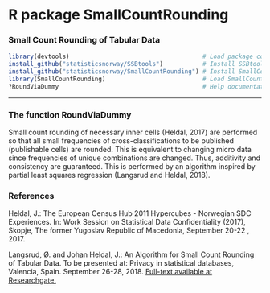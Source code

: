 # R package SmallCountRounding

### Small Count Rounding of Tabular Data


```r
library(devtools)                                     # Load package containing install_github
install_github("statisticsnorway/SSBtools")           # Install SSBtools from GitHub
install_github("statisticsnorway/SmallCountRounding") # Install SmallCountRounding from GitHub
library(SmallCountRounding)                           # Load SmallCountRounding 
?RoundViaDummy                                        # Help documentation of function RoundViaDummy
```

-----------

### The function RoundViaDummy

Small count rounding of necessary inner cells (Heldal, 2017) are performed so that all small frequencies of cross-classifications to be published (publishable cells) are rounded. This is equivalent to changing micro data since frequencies of unique combinations are changed. Thus, additivity and consistency are guaranteed.
This is performed by an algorithm inspired by partial least squares regression (Langsrud and Heldal, 2018).


### References

Heldal, J.: The European Census Hub 2011 Hypercubes - Norwegian SDC Experiences. In: Work Session on Statistical Data Confidentiality (2017), Skopje, The former Yugoslav Republic of Macedonia, September 20-22 , 2017.

Langsrud, Ø. and  Johan Heldal, J.: An Algorithm for Small Count Rounding of Tabular Data. 
To be presented at: Privacy in statistical databases, Valencia, Spain. September 26-28, 2018.
 [Full-text available at Researchgate.](https://www.researchgate.net/publication/327768398_An_Algorithm_for_Small_Count_Rounding_of_Tabular_Data)